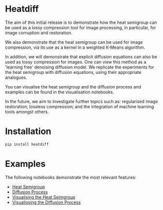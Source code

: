 # Heatdiff

The aim of this initial release is to demonstrate how the heat semigroup can be used as a lossy compression tool for image processing, in particular, for image corruption and restoration.  

We also demonstrate that the heat semigroup can be used for image compression, via its use as a kernel in a weighted K-Means algorithm.

In addition, we will demonstrate that explicit diffusion equations can also be used as lossy compression for images. One can view this method as a 'learning free' denoising diffusion model. We replicate the experiments for the heat semigroup with diffusion equations, using their appropriate analogues. 

You can visualise the heat semigroup and the diffusion process and examples can be found in the visualisation notebooks.

In the future, we aim to investigate further topics such as: regularised image restoration; lossless compression; and the integration of machine learning tools amongst others.

# Installation

```bash
pip install heatdiff
```

# Examples

The following notebooks demonstrate the most relevant features:

- [Heat Semigroup](notebooks/semigroup_demo.ipynb)
- [Diffusion Process](notebooks/diffusion_demo.ipynb)
- [Visualising the Heat Seimgroup](notebooks/semigroup_demo_viz.ipynb)
- [Visualiosing the Diffusion Process](notebooks/diffusion_demo_viz.ipynb)


